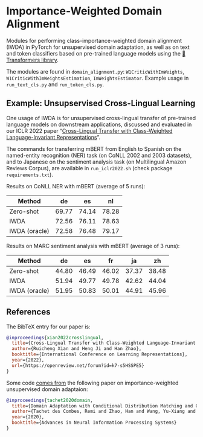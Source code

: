 # Importance-Weighted Domain Alignment

Modules for performing class-importance-weighted domain alignment (IWDA) in PyTorch for unsupervised domain adaptation, as well as on text and token classifiers based on pre-trained language models using the [🤗 Transformers library](https://github.com/huggingface/transformers).

The modules are found in `domain_alignment.py`: `W1CriticWithImWeights`, `W1CriticWithImWeightsEstimation`, `ImWeightsEstimator`. Example usage in `run_text_cls.py` and `run_token_cls.py`.

## Example: Unsupservised Cross-Lingual Learning

One usage of IWDA is for unsupervised cross-lingual transfer of pre-trained language models on downstream applications, discussed and evaluated in our ICLR 2022 paper “[Cross-Lingual Transfer with Class-Weighted Language-Invariant Representations](https://openreview.net/forum?id=k7-s5HSSPE5)”. 

The commands for transferring mBERT from English to Spanish on the named-entity recognition (NER) task (on CoNLL 2002 and 2003 datasets), and to Japanese on the sentiment analysis task (on Multilingual Amazon Reviews Corpus), are available in `run_iclr2022.sh` (check package `requirements.txt`). 

Results on CoNLL NER with mBERT (average of 5 runs):

| Method        | de    | es    | nl    |
| ------------- | ----- | ----- | ----- |
| Zero-shot     | 69.77 | 74.14 | 78.28 |
| IWDA          | 72.56 | 76.11 | 78.63 |
| IWDA (oracle) | 72.58 | 76.48 | 79.17 |

Results on MARC sentiment analysis with mBERT (average of 3 runs):

| Method        | de    | es    | fr    | ja    | zh    |
| ------------- | ----- | ----- | ----- | ----- | ----- |
| Zero-shot     | 44.80 | 46.49 | 46.02 | 37.37 | 38.48 |
| IWDA          | 51.94 | 49.77 | 49.78 | 42.62 | 44.04 |
| IWDA (oracle) | 51.95 | 50.83 | 50.01 | 44.91 | 45.96 |

## References

The BibTeX entry for our paper is:

```bibtex
@inproceedings{xian2022crosslingual,
  title={Cross-Lingual Transfer with Class-Weighted Language-Invariant Representations},
  author={Ruicheng Xian and Heng Ji and Han Zhao},
  booktitle={International Conference on Learning Representations},
  year={2022},
  url={https://openreview.net/forum?id=k7-s5HSSPE5}
}
```

Some code [comes from](https://github.com/microsoft/Domain-Adaptation-with-Conditional-Distribution-Matching-and-Generalized-Label-Shift) the following paper on importance-weighted unsupervised domain adaptaion:

```bibtex
@inproceedings{tachet2020domain,
  title={Domain Adaptation with Conditional Distribution Matching and Generalized Label Shift},
  author={Tachet des Combes, Remi and Zhao, Han and Wang, Yu-Xiang and Gordon, Geoff},
  year={2020},
  booktitle={Advances in Neural Information Processing Systems}
}
```
